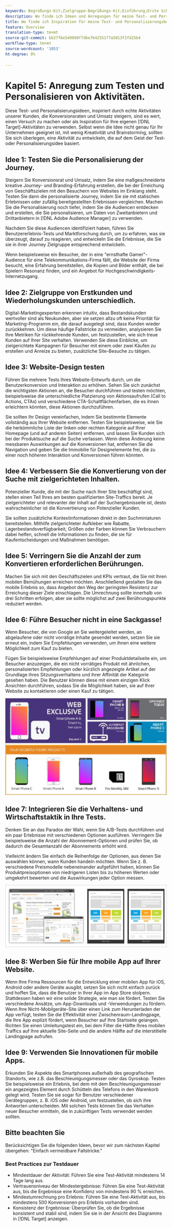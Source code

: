 ```yaml
---
keywords: Begrüßungs-Kit;Zielgruppe-Begrüßungs-Kit;Einführung;Erste Schritte
description: Wo finde ich Ideen und Anregungen für meine Test- und Personalisierungs-Aktivitäten mit Adobe Target?
title: Wo finde ich Inspiration für meine Test- und Personalisierungsbemühungen?
feature: Overview
translation-type: tm+mt
source-git-commit: bb27f6e540998f7dbe7642551f7a5013f2fd25b4
workflow-type: tm+mt
source-wordcount: '1053'
ht-degree: 0%

---
```



# Kapitel 5: Anregung zum Testen und Personalisieren von Aktivitäten.

Diese Test- und Personalisierungsideen, inspiriert durch echte Aktivitäten unserer Kunden, die Konversionsraten und Umsatz steigern, sind es wert, einen Versuch zu machen oder als Inspiration für Ihre eigenen [!DNL Target]-Aktivitäten zu verwenden. Selbst wenn die Idee nicht genau für Ihr Unternehmen geeignet ist, mit wenig Kreativität und Brainstorming, sollten Sie sich überlegen, eine Aktivität zu entwickeln, die auf dem Geist der Test- oder Personalisierungsidee basiert.

## Idee 1: Testen Sie die Personalisierung der Journey.

Steigern Sie Konversionsrat und Umsatz, indem Sie eine maßgeschneiderte kreative Journey- und Branding-Erfahrung erstellen, die bei der Erreichung von Geschäftszielen mit den Besuchern von Websites im Einklang steht. Testen Sie dann die personalisierte Journey, indem Sie sie mit statischen Erlebnissen oder zufällig bereitgestellten Erlebnissen vergleichen. Machen Sie die Personalisierung noch tiefer, indem Sie die Audiencen entdecken und erstellen, die Sie personalisieren, um Daten von Zweitanbietern und Drittanbietern in [!DNL Adobe Audience Manager] zu verwenden.

Nachdem Sie diese Audiencen identifiziert haben, führen Sie Benutzererlebnis-Tests und Marktforschung durch, um zu erfahren, was sie überzeugt, darauf zu reagieren, und entwickeln Sie die Erlebnisse, die Sie sie in ihrer Journey Zielgruppe entsprechend entwickeln.

Wenn beispielsweise ein Besucher, der in eine &quot;ernsthafte Gamer&quot;-Audience für eine Telekommunikations-Firma fällt, die Website der Firma besucht, eine Erfahrung bereitstellen, die Kopien und Bilder enthält, die bei Spielern Resonanz finden, und ein Angebot für Hochgeschwindigkeits-Internetzugang.

## Idee 2: Zielgruppe von Erstkunden und Wiederholungskunden unterschiedlich.

Digital-Marketingexperten erkennen intuitiv, dass Bestandskunden wertvoller sind als Neukunden, aber sie setzen allzu oft keine Priorität für Marketing-Programm ein, die darauf ausgelegt sind, dass Kunden wieder zurückkehren. Um diese häufige Fallstricke zu vermeiden, analysieren Sie Ihre Metriken für rückkehrende Kunden, um festzustellen, wie sich treue Kunden auf Ihrer Site verhalten. Verwenden Sie diese Einblicke, um zielgerichtete Kampagnen für Besucher mit einem oder zwei Käufen zu erstellen und Anreize zu bieten, zusätzliche Site-Besuche zu tätigen.

## Idee 3: Website-Design testen

Führen Sie mehrere Tests Ihres Website-Entwurfs durch, um die Benutzerkonversion und Interaktion zu erhöhen. Sehen Sie sich zunächst die wichtigsten Aktionen an, die Besucher durchführen und testen möchten, beispielsweise die unterschiedliche Platzierung von Aktionsaufrufen (Call to Actions, CTAs) und verschiedene CTA-Schaltflächenfarben, die es ihnen erleichtern könnten, diese Aktionen durchzuführen.

Sie sollten Ihr Design vereinfachen, indem Sie bestimmte Elemente vollständig aus Ihrer Website entfernen. Testen Sie beispielsweise, wie Sie die herkömmliche Liste der linken oder rechten Kategorie auf Ihrer Homepage (und auf anderen Seiten) entfernen, und lassen Sie Kunden sich bei der Produktsuche auf die Suche verlassen. Wenn diese Änderung keine messbaren Auswirkungen auf die Konversionen hat, entfernen Sie die Navigation und geben Sie die Immobilie für Designelemente frei, die zu einer noch höheren Interaktion und Konversionen führen könnten.

## Idee 4: Verbessern Sie die Konvertierung von der Suche mit zielgerichteten Inhalten.

Potenzieller Kunde, die mit der Suche nach Ihrer Site beschäftigt sind, stellen einen Teil Ihres am besten qualifizierten Site-Traffics bereit. Je zielgerichteter und relevanter der Inhalt auf der Suchergebnisseite ist, desto wahrscheinlicher ist die Konvertierung von Potenzieller Kunden.

Sie sollten zusätzliche Kontextinformationen direkt in den Suchminiaturen bereitstellen. Mithilfe zielgerichteter Aufkleber wie Rabatte, Lagerbestandsverfügbarkeit, Größen oder Farben können Sie Verbrauchern dabei helfen, schnell die Informationen zu finden, die sie für Kaufentscheidungen und Maßnahmen benötigen.

## Idee 5: Verringern Sie die Anzahl der zum Konvertieren erforderlichen Berührungen.

Machen Sie sich mit den Geschäftszielen und KPIs vertraut, die Sie mit Ihren mobilen Bemühungen erreichen möchten. Anschließend gestalten Sie das mobile Erlebnis so, dass Angebot den Weg der geringsten Resistenz zur Erreichung dieser Ziele einschlagen. Die Umrechnung sollte innerhalb von drei Schritten erfolgen, aber sie sollte möglichst auf zwei Berührungspunkte reduziert werden.

## Idee 6: Führe Besucher nicht in eine Sackgasse!

Wenn Besucher, die von Google an Sie weitergeleitet werden, an abgelaufene oder nicht vorrätige Inhalte gesendet werden, setzen Sie sie erneut ein, indem Sie Empfehlungen verwenden, um ihnen eine weitere Möglichkeit zum Kauf zu bieten.

Fügen Sie beispielsweise Empfehlungen auf einer Produktdetailseite ein, um Besucher anzuzeigen, die ein nicht vorrätiges Produkt mit ähnlichen, personalisierten Empfehlungen oder kürzlich angezeigte Artikel auf der Grundlage ihres Sitzungsverhaltens und ihrer Affinität der Kategorie gesehen haben. Die Benutzer können diese mit einem einzigen Klick Ansichten durchführen, sodass Sie die Möglichkeit haben, sie auf Ihrer Website zu kontaktieren oder einen Kauf zu tätigen.

![Recommendations-Abbildung](/help/c-intro/assets/recs-illustration.png)

## Idee 7: Integrieren Sie die Verhaltens- und Wirtschaftstaktik in Ihre Tests.

Denken Sie an das Paradox der Wahl, wenn Sie A/B-Tests durchführen und ein paar Erlebnisse mit verschiedenen Optionen ausführen. Verringern Sie beispielsweise die Anzahl der Abonnement-Optionen und prüfen Sie, ob dadurch die Gesamtanzahl der Abonnements erhöht wird.

Vielleicht ändern Sie einfach die Reihenfolge der Optionen, aus denen Sie auswählen können, wann Kunden handeln möchten. Wenn Sie z. B. verschiedene Preismodelle nebeneinander aufgeführt haben, können Sie Produktpreisoptionen von niedrigeren Listen bis zu höheren Werten oder umgekehrt bewerten und die Auswirkungen jeder Option messen.

![Illustration zur Verhaltensmuster](/help/c-intro/assets/behavioral.png)

## Idee 8: Werben Sie für Ihre mobile App auf Ihrer Website.

Wenn Ihre Firma Ressourcen für die Entwicklung einer mobilen App für iOS, Android oder andere Geräte ausgibt, setzen Sie sich nicht einfach zurück und hoffen Sie, dass die Benutzer in Ihrer App im App Store stolpern. Stattdessen haben wir eine solide Strategie, wie man sie fördert. Testen Sie verschiedene Ansätze, um App-Downloads und -Verwendungen zu fördern. Wenn Ihre Nicht-Mobilgeräte-Site über einen Link zum Herunterladen der App verfügt, testen Sie die Effektivität einer Zwischenraum-Landingpage, die Ihre App explizit fördert, wenn Besucher auf Ihre Startseite gelangen. Richten Sie einen Umleitungstest ein, bei dem Filter die Hälfte Ihres mobilen Traffics auf Ihre aktuelle Site-Seite und die andere Hälfte auf die interstitielle Landingpage aufrufen.

## Idee 9: Verwenden Sie Innovationen für mobile Apps.

Erkunden Sie Aspekte des Smartphones außerhalb des geografischen Standorts, wie z.B. das Beschleunigungsmesser oder das Gyroskop. Testen Sie beispielsweise ein Erlebnis, bei dem mit dem Beschleunigungsmesser ein angezeigtes Element durch Schütteln des Telefons in den Warenkorb gelegt wird. Testen Sie sie sogar für Benutzer verschiedener Gerätegruppen, z. B. iOS oder Android, um festzustellen, ob sich ihre Antworten unterscheiden. Mit solchen Tests können Sie das Verhalten neuer Besucher ermitteln, die in zukünftigen Tests verwendet werden sollten.

## Bitte beachten Sie

Berücksichtigen Sie die folgenden Ideen, bevor wir zum nächsten Kapitel übergehen: &quot;Einfach vermeidbare Fallstricke.&quot;

### Best Practices zur Testdauer

* Mindestdauer der Aktivität: Führen Sie eine Test-Aktivität mindestens 14 Tage lang aus.
* Vertrauensniveau der Mindestergebnisse: Führen Sie eine Test-Aktivität aus, bis die Ergebnisse eine Konfidenz von mindestens 90 % erreichen.
* Mindestumrechnung pro Erlebnis: Führen Sie eine Test-Aktivität aus, bis mindestens 500 Konversionen pro Erlebnis vorhanden sind.
* Konsistenz der Ergebnisse: Überprüfen Sie, ob die Ergebnisse konsistent und stabil sind, indem Sie sie in der Ansicht des Diagramms in [!DNL Target] anzeigen.
